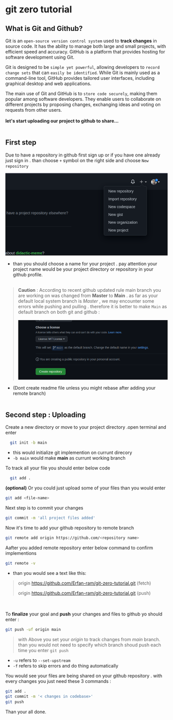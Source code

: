 # git zero tutorial

## What is Git and Github?

Git is an `open-source version control system` used to **track changes** in source code. It has the ability to manage both large and small projects, with efficient speed and accuracy. GitHub is a platform that provides hosting for software development using Git.

Git is designed to be `simple yet powerful`, allowing developers to `record change sets` that can `easily be identified`. While Git is mainly used as a command-line tool, GitHub provides tailored user interfaces, including graphical desktop and web applications. 

The main use of Git and GitHub is to `store code securely`, making them popular among software developers. They enable users to collaborate on different projects by proposing changes, exchanging ideas and voting on requests from other users.
<br/><br/>
**let's start uploading our project to github to share...**
<br/><br/>
## First step
Due to have a repository in github first sign up or if you have one already just sign in . than choose `+` symbol on the right side and choose `New repository`

![App Screenshot](/Pics/1.png)  

- than you should choose a name for your project . pay attention your project name would be your project directory or repository in your github profile.
<br/><br/>
> **Caution** : According to recent github updated rule main branch you are working on was changed from **Master** to **Main** . as far as your default local system branch is *Master* , we may encounter some errors while pushing and pulling . therefore it is better to make `Main` as default branch on both git and github :
> <br/><br/>
> ![App Screenshot](/Pics/2.png)
- (Dont create readme file unless you might rebase after adding your remote branch)
<br/><br/>
## Second step : Uploading

Create a new directory or move to your project directory .open terminal and enter 

~~~bash  
  git init -b main
~~~
- this would initialize git implemention on currunt direcory
- `-b main`  would make **main** as currunt working branch 

To track all your file you should enter below code  

~~~bash  
  git add .
~~~

**(optional)** Or you could just upload some of your files than you would enter 

~~~bash  
git add <file-name>
~~~

Next step is to commit your changes 

~~~bash  
git commit -m 'all project files added'
~~~

Now it's time to add your github repository to remote branch

~~~bash  
git remote add origin https://github.com/<repository name>
~~~ 

Aafter you added remote repository enter below command to confirm implementions

~~~bash  
git remote -v
~~~ 
- than you would see a text like this:
 
> origin  https://github.com/Erfan-ram/git-zero-tutorial.git (fetch)
> 
> origin  https://github.com/Erfan-ram/git-zero-tutorial.git (push)

<br/><br/>
To **finalize** your goal and **push** your changes and files to github yo should enter :
~~~bash  
git push -uf origin main
~~~ 
> with Above you set your *origin* to track changes from *main* branch. than you would not need to specify which branch shoud push each time you enter `git push`
- `-u` refers to `--set-upstream`
- `-f` refers to skip errors and do thing automatically

You would see your files are being shared on your github repository . with every changes you just need these 3 commands :
~~~bash 
git add .
git commit -m '< changes in codebase>' 
git push
~~~ 

Than your all done.
